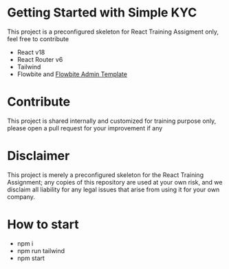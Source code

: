 # Getting Started with Simple KYC

This project is a preconfigured skeleton for React Training Assigment only, feel free to contribute

- React v18
- React Router v6
- Tailwind
- Flowbite and [Flowbite Admin Template](https://github.com/themesberg/flowbite-admin-dashboard/tree/main)

# Contribute
This project is shared internally and customized for training purpose only, please open a pull request for your improvement if any

# Disclaimer

This project is merely a preconfigured skeleton for the React Training Assignment; any copies of this repository are used at your own risk, and we disclaim all liability for any legal issues that arise from using it for your own company.

# How to start
- npm i
- npm run tailwind
- npm start